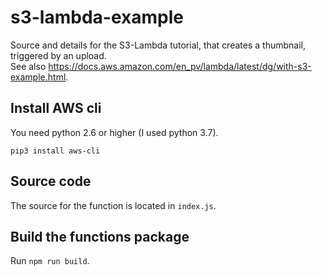 # s3-lambda-example

Source and details for the S3-Lambda tutorial, that creates a thumbnail, triggered by an upload.  
See also https://docs.aws.amazon.com/en_pv/lambda/latest/dg/with-s3-example.html.

## Install AWS cli

You need python 2.6 or higher (I used python 3.7).

```shell
pip3 install aws-cli
```

## Source code

The source for the function is located in `index.js`.  

## Build the functions package

Run `npm run build`.
